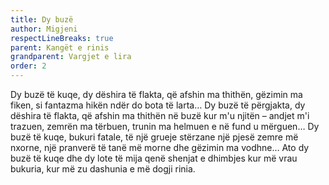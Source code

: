 ```yaml
---
title: Dy buzë
author: Migjeni
respectLineBreaks: true
parent: Kangët e rinis
grandparent: Vargjet e lira
order: 2
---
```


Dy buzë të kuqe,
dy dëshira të flakta,
që afshin ma thithën,
gëzimin ma fiken,
si fantazma hikën
ndër do bota të larta…
Dy buzë të përgjakta,
dy dëshira të flakta,
që afshin ma thithën
në buzë kur m'u njitën –
andjet m'i trazuen,
zemrën ma tërbuen,
trunin ma helmuen
e në fund u mërguen…
Dy buzë të kuqe,
bukuri fatale,
të një grueje stërzane
një pjesë zemre më nxorne,
një pranverë të tanë më morne
dhe gëzimin ma vodhne…
Ato dy buzë të kuqe
dhe dy lote të mija
qenë shenjat e dhimbjes
kur më vrau bukuria,
kur më zu dashunia
e më dogji rinia.
